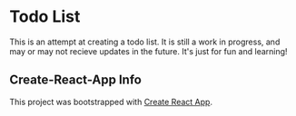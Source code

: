 # Todo List

This is an attempt at creating a todo list. It is still a work in progress, and may or may not recieve updates in the future. It's just for fun and learning! 

## Create-React-App Info

This project was bootstrapped with [Create React App](https://github.com/facebook/create-react-app).
